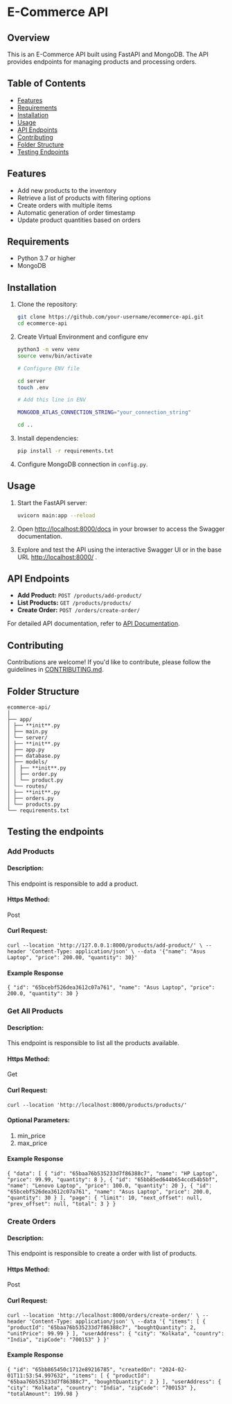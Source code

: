 # E-Commerce API

## Overview

This is an E-Commerce API built using FastAPI and MongoDB. The API provides endpoints for managing products and processing orders.

## Table of Contents

- [Features](#features)
- [Requirements](#requirements)
- [Installation](#installation)
- [Usage](#usage)
- [API Endpoints](#api-endpoints)
- [Contributing](#contributing)
- [Folder Structure](#folder-structure)
- [Testing Endpoints](#testing-the-endpoints)

## Features

- Add new products to the inventory
- Retrieve a list of products with filtering options
- Create orders with multiple items
- Automatic generation of order timestamp
- Update product quantities based on orders

## Requirements

- Python 3.7 or higher
- MongoDB

## Installation

1. Clone the repository:

   ```bash
   git clone https://github.com/your-username/ecommerce-api.git
   cd ecommerce-api
   ```

2. Create Virtual Environment and configure env

   ```bash
   python3 -m venv venv
   source venv/bin/activate

   # Configure ENV file

   cd server
   touch .env

   # Add this line in ENV

   MONGODB_ATLAS_CONNECTION_STRING="your_connection_string"

   cd ..

   ```

3. Install dependencies:

   ```bash
   pip install -r requirements.txt
   ```

4. Configure MongoDB connection in `config.py`.

## Usage

1. Start the FastAPI server:

   ```bash
   uvicorn main:app --reload
   ```

2. Open [http://localhost:8000/docs](http://localhost:8000/docs) in your browser to access the Swagger documentation.

3. Explore and test the API using the interactive Swagger UI or in the base URL [http://localhost:8000/](http://localhost:8000/) .

## API Endpoints

- **Add Product:** `POST /products/add-product/`
- **List Products:** `GET /products/products/`
- **Create Order:** `POST /orders/create-order/`

For detailed API documentation, refer to [API Documentation](http://localhost:8000/docs).

## Contributing

Contributions are welcome! If you'd like to contribute, please follow the guidelines in [CONTRIBUTING.md](CONTRIBUTING.md).

## Folder Structure

```
ecommerce-api/
│
├── app/
│ ├── **init**.py
│ ├── main.py
│ └── server/
│ ├── **init**.py
│ ├── app.py
│ ├── database.py
│ ├── models/
│ │ ├── **init**.py
│ │ ├── order.py
│ │ └── product.py
│ └── routes/
│ ├── **init**.py
│ ├── orders.py
│ └── products.py
└── requirements.txt
```

## Testing the endpoints

### Add Products

#### Description:

This endpoint is responsible to add a product.

#### Https Method:

Post

#### Curl Request:

`curl --location 'http://127.0.0.1:8000/products/add-product/' \
--header 'Content-Type: application/json' \
--data '{"name": "Asus Laptop", "price": 200.00, "quantity": 30}'`

#### Example Response

`{
    "id": "65bcebf526dea3612c07a761",
    "name": "Asus Laptop",
    "price": 200.0,
    "quantity": 30
}`

### Get All Products

#### Description:

This endpoint is responsible to list all the products available.

#### Https Method:

Get

#### Curl Request:

`curl --location 'http://localhost:8000/products/products/'`

#### Optional Parameters:

1. min_price
2. max_price

#### Example Response

`{
    "data": [
        {
            "id": "65baa76b535233d7f86388c7",
            "name": "HP Laptop",
            "price": 99.99,
            "quantity": 8
        },
        {
            "id": "65bb85ed644b654ccd54b5bf",
            "name": "Lenovo Laptop",
            "price": 100.0,
            "quantity": 20
        },
        {
            "id": "65bcebf526dea3612c07a761",
            "name": "Asus Laptop",
            "price": 200.0,
            "quantity": 30
        }
    ],
    "page": {
        "limit": 10,
        "next_offset": null,
        "prev_offset": null,
        "total": 3
    }
}`

### Create Orders

#### Description:

This endpoint is responsible to create a order with list of products.

#### Https Method:

Post

#### Curl Request:

`curl --location 'http://localhost:8000/orders/create-order/' \
--header 'Content-Type: application/json' \
--data '{
  "items": [
    {
      "productId": "65baa76b535233d7f86388c7",
      "boughtQuantity": 2,
      "unitPrice": 99.99
    }
  ],
  "userAddress": {
    "city": "Kolkata",
    "country": "India",
    "zipCode": "700153"
  }
}'`

#### Example Response

`{
    "id": "65bb865450c1712e89216785",
    "createdOn": "2024-02-01T11:53:54.997632",
    "items": [
        {
            "productId": "65baa76b535233d7f86388c7",
            "boughtQuantity": 2
        }
    ],
    "userAddress": {
        "city": "Kolkata",
        "country": "India",
        "zipCode": "700153"
    },
    "totalAmount": 199.98
}`
